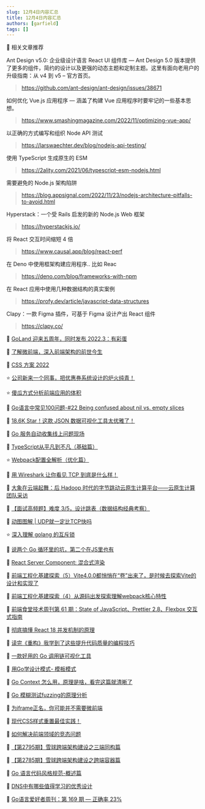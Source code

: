 ```yaml
---
slug: 12月4日内容汇总
title: 12月4日内容汇总
authors: [garfield]
tags: []
---
```


📒 相关文章推荐

Ant Design v5.0: 企业级设计语言 React UI 组件库 — Ant Design 5.0 版本提供了更多的组件，简约的设计以及更强的动态主题和定制主题。这里有面向老用户的升级指南：从 v4 到 v5 – 官方首页。

> https://github.com/ant-design/ant-design/issues/38671

如何优化 Vue.js 应用程序 — 涵盖了构建 Vue 应用程序时要牢记的一些基本思想。

> https://www.smashingmagazine.com/2022/11/optimizing-vue-app/

以正确的方式编写和组织 Node API 测试

> https://larswaechter.dev/blog/nodejs-api-testing/

使用 TypeScript 生成原生的 ESM

> https://2ality.com/2021/06/typescript-esm-nodejs.html

需要避免的 Node.js 架构陷阱

> https://blog.appsignal.com/2022/11/23/nodejs-architecture-pitfalls-to-avoid.html

Hyperstack：一个受 Rails 启发的新的 Node.js Web 框架

> https://hyperstackjs.io/

将 React 交互时间缩短 4 倍

> https://www.causal.app/blog/react-perf

在 Deno 中使用框架构建应用程序.. 比如 Reac

> https://deno.com/blog/frameworks-with-npm

在 React 应用中使用几种数据结构的真实案例

> https://profy.dev/article/javascript-data-structures

Clapy：一款 Figma 插件，可基于 Figma 设计产出 React 组件

> https://clapy.co/

📒 [GoLand 迎来五周年，同时发布 2022.3：有彩蛋](https://mp.weixin.qq.com/s/IvL24_7iuuRp9Y3dljHaHQ)

📒 [了解微前端，深入前端架构的前世今生](https://mp.weixin.qq.com/s/UetEZPco-dKDSwrtchVT7g)

📒 [CSS 方案 2022](https://mp.weixin.qq.com/s/NPTNbn4C6Rbn6gQLyxWzsg)

⭐️ [公司新来一个同事，把优惠券系统设计的炉火纯青！](https://mp.weixin.qq.com/s/Ebh5iVsx0iExb5Wxq3tQFQ)

⭐️ [傻瓜方式分析前端应用的体积](https://juejin.cn/post/7172001951784108040)

📒 [Go语言中常见100问题-#22 Being confused about nil vs. empty slices](https://mp.weixin.qq.com/s/uHmCU0v0xJ2RYlmq_lQAiQ)

📒 [18.6K Star！这款 JSON 数据可视化工具太优雅了！](https://mp.weixin.qq.com/s/xcQIvH4N11VtUHcA3SmSfA)

📒 [Go 服务自动收集线上问题现场](https://mp.weixin.qq.com/s/vB9ElJCfgZeQHtB596XHpA)

📒 [TypeScript从平凡到不凡（基础篇）](https://juejin.cn/post/6998785406619615269)

⭐️ [Webpack配置全解析（优化篇）](https://juejin.cn/post/6858905382861946894)

📒 [用 Wireshark 让你看见 TCP 到底是什么样！](https://mp.weixin.qq.com/s/uMMWVYDWtLKbQtI1LSzRVg)

📒 [大象在云端起舞：后 Hadoop 时代的字节跳动云原生计算平台——云原生计算团队采访](https://mp.weixin.qq.com/s/44yqylI6_Za6sBUiwlLMXA)

📒 [【面试高频题】难度 3/5，设计跳表（数据结构经典考察）](https://mp.weixin.qq.com/s/XSIjKlUyFpcq9BkwXsjR6g)

📒 [动图图解 | UDP就一定比TCP快吗](https://mp.weixin.qq.com/s/JL9zUDMb1Y4BRUnBzyZPsw)

⭐️ [深入理解 golang 的互斥锁](https://mp.weixin.qq.com/s/i1N9bmVSW1lGfOezvhcD7g)

📒 [说两个 Go 循环里的坑，第二个在JS里也有](https://mp.weixin.qq.com/s/QtFkh5d7Y-n2i4JI6tUaNA)

📒 [React Server Component: 混合式渲染](https://juejin.cn/post/7171366091459919879)

📒 [前端工程化基建探索（5）Vite4.0.0都悄悄在“卷”出来了，是时候去探索Vite的设计和实现了](https://juejin.cn/post/7170288636921905183)

📒 [前端工程化基建探索（4）从源码出发探索理解webpack核心特性](https://juejin.cn/post/7166921765317738503)

📒 [前端食堂技术周刊第 61 期：State of JavaScript、Prettier 2.8、Flexbox 交互式指南](https://mp.weixin.qq.com/s/JoVO3ZpuhqZ2xq15Q0NkJA)

📒 [彻底搞懂 React 18 并发机制的原理](https://mp.weixin.qq.com/s/mQ2xQi9K1d6idAAsQSw0Mw)

📒 [读完《重构》我学到了这些提升代码质量的编程技巧](https://mp.weixin.qq.com/s/yibdTovg4-7LwEhdDiywqw)

📒 [一款好用的 Go 调用链可视化工具](https://mp.weixin.qq.com/s/cOj3DzUj6_CTEH8IjK6nMA)

📒 [用Go学设计模式- 模板模式](https://mp.weixin.qq.com/s/cZWUOroRfHHE_8fuGxQfLA)

📒 [Go Context 怎么用，原理是啥，看完这篇就清晰了](https://mp.weixin.qq.com/s/mFmZD98KPsNk9JHm3wq2og)

📒 [Go 模糊测试fuzzing的原理分析](https://mp.weixin.qq.com/s/3uWozu4VIUJHyIGut3_0Bg)

📒 [为iframe正名，你可能并不需要微前端](https://mp.weixin.qq.com/s/Sp2hlxUcY45-v9nlIhEOow)

📒 [现代CSS样式重置最佳实践！](https://mp.weixin.qq.com/s/MOzCzq8DUEIKtJ3lMu4s2g)

📒 [如何解决前端领域的竞态问题](https://mp.weixin.qq.com/s/M2-XXPdLKlTqzGefz7UPvA)

📒 [【第2795期】雪球跨端架构建设之三端同构篇](https://mp.weixin.qq.com/s/1xY0hfcwJci1hr4TKUZMqg)

📒 [【第2785期】雪球跨端架构建设之跨端容器篇](https://mp.weixin.qq.com/s/7WU1DDoMYQzXnlstz16QJA)

📒 [Go 语言代码风格规范-概述篇](https://mp.weixin.qq.com/s/RCBUlu0gRuVFSQ2m8Uyycg)

📒 [DNS中有哪些值得学习的优秀设计](https://mp.weixin.qq.com/s/3FONsVCFYNvaz1yW1EVgxg)

📒 [Go语言爱好者周刊：第 169 期 — 正确率 23%](https://mp.weixin.qq.com/s/yg3jgq85MQNzm_UqTyZ7pQ)
